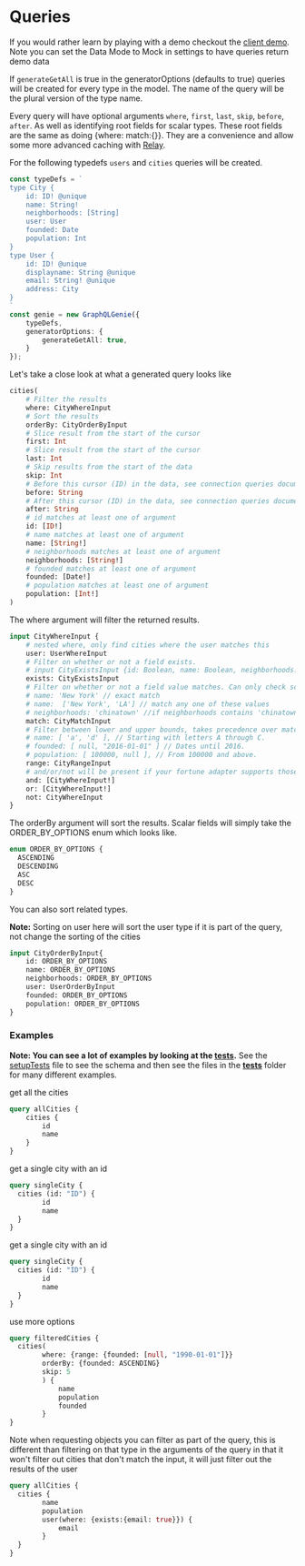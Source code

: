 # Queries

If you would rather learn by playing with a demo checkout the [client demo](https://genie-team.github.io/graphql-genie-client/). Note you can set the Data Mode to Mock in settings to have queries return demo data

If `generateGetAll` is true in the generatorOptions (defaults to true) queries will be created for every type in the model. The name of the query will be the plural version of the type name. 

Every query will have optional arguments `where`, `first`, `last`, `skip`, `before`, `after`. As well as identifying root fields for scalar types. These root fields are the same as doing {where: match:{}}. They are a convenience and allow some more advanced caching with [Relay](https://facebook.github.io/relay/). 

For the following typedefs `users` and `cities` queries will be created.

```typescript 
const typeDefs = `
type City {
	id: ID! @unique
	name: String!
	neighborhoods: [String]
	user: User
	founded: Date
	population: Int
}
type User {
	id: ID! @unique
	displayname: String @unique
	email: String! @unique
	address: City
}
`
const genie = new GraphQLGenie({ 
	typeDefs, 
	generatorOptions: {
		generateGetAll: true,
	}
});
```

Let's take a close look at what a generated query looks like

```graphql
cities(
	# Filter the results
	where: CityWhereInput
	# Sort the results
	orderBy: CityOrderByInput
	# Slice result from the start of the cursor
	first: Int
	# Slice result from the start of the cursor
	last: Int
	# Skip results from the start of the data
	skip: Int
	# Before this cursor (ID) in the data, see connection queries documentation for more info
	before: String
	# After this cursor (ID) in the data, see connection queries documentation for more info
	after: String
	# id matches at least one of argument
	id: [ID!]
	# name matches at least one of argument
	name: [String!]
	# neighborhoods matches at least one of argument
	neighborhoods: [String!]
	# founded matches at least one of argument
	founded: [Date!]
	# population matches at least one of argument
	population: [Int!]
)
```

The where argument will filter the returned results. 

```graphql
input CityWhereInput {
	# nested where, only find cities where the user matches this
	user: UserWhereInput
	# Filter on whether or not a field exists. 
	# input CityExistsInput {id: Boolean, name: Boolean, neighborhoods: Boolean, user: Boolean}
	exists: CityExistsInput
	# Filter on whether or not a field value matches. Can only check scalar and enum fields
	# name: 'New York' // exact match
	# name:  ['New York', 'LA'] // match any one of these values
	# neighborhoods: 'chinatown' //if neighborhoods contains 'chinatown' as neighborhoods is a list type
	match: CityMatchInput
	# Filter between lower and upper bounds, takes precedence over match
	# name: [ 'a', 'd' ], // Starting with letters A through C.
	# founded: [ null, "2016-01-01" ] // Dates until 2016.
	# population: [ 100000, null ], // From 100000 and above.
	range: CityRangeInput
	# and/or/not will be present if your fortune adapter supports those operations
	and: [CityWhereInput!]
	or: [CityWhereInput!]
	not: CityWhereInput
}
```

The orderBy argument will sort the results. Scalar fields will simply take the ORDER_BY_OPTIONS enum which looks like.

```graphql
enum ORDER_BY_OPTIONS {
  ASCENDING
  DESCENDING
  ASC
  DESC
}
```

You can also sort related types. 

**Note:** Sorting on user here will sort the user type if it is part of the query, not change the sorting of the cities

```graphql
input CityOrderByInput{
	id: ORDER_BY_OPTIONS
	name: ORDER_BY_OPTIONS
	neighborhoods: ORDER_BY_OPTIONS
	user: UserOrderByInput
	founded: ORDER_BY_OPTIONS
	population: ORDER_BY_OPTIONS
}

```

### Examples

**Note: You can see a lot of examples by looking at the [tests](https://github.com/genie-team/graphql-genie/tree/master/src/tests).**
See the [setupTests](https://github.com/genie-team/graphql-genie/blob/master/src/tests/setupTests.ts) file to see the schema and then see the files in the [__tests__](https://github.com/genie-team/graphql-genie/tree/master/src/tests/__tests__) folder for many different examples.

get all the cities

```graphql
query allCities {
	cities {
		id
		name
	}
}
```

get a single city with an id

```graphql
query singleCity {
  cities (id: "ID") {
		id
		name
  }
}
```

get a single city with an id

```graphql
query singleCity {
  cities (id: "ID") {
		id
		name
  }
}
```

use more options

```graphql
query filteredCities {
  cities(
		where: {range: {founded: [null, "1990-01-01"]}}
		orderBy: {founded: ASCENDING}
		skip: 5
		) {
			name
			population
			founded
		}
}

```

Note when requesting objects you can filter as part of the query, this is different than filtering on that type in the arguments of the query in that it won't filter out cities that don't match the input, it will just filter out the results of the user

```graphql
query allCities {
  cities {
		name
		population
		user(where: {exists:{email: true}}) {
			email
		}
  }
}
```

